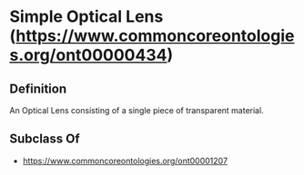 # Simple Optical Lens (https://www.commoncoreontologies.org/ont00000434)

## Definition
An Optical Lens consisting of a single piece of transparent material.

## Subclass Of
- https://www.commoncoreontologies.org/ont00001207

